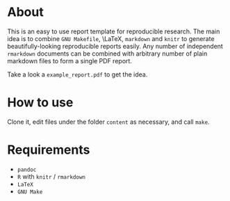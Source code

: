 
# About

This is an easy to use report template for reproducible research. The main idea
is to combine `GNU Makefile`, \LaTeX, `markdown` and `knitr` to generate
beautifully-looking reproducible reports easily. Any number of independent
`rmarkdown` documents can be combined with arbitrary number of plain markdown
files to form a single PDF report.

Take a look a `example_report.pdf` to get the idea.

# How to use

Clone it, edit files under the folder `content` as necessary, and call `make`.

# Requirements

 * `pandoc`
 * `R` with `knitr` / `rmarkdown`
 * `LaTeX`
 * `GNU Make`
